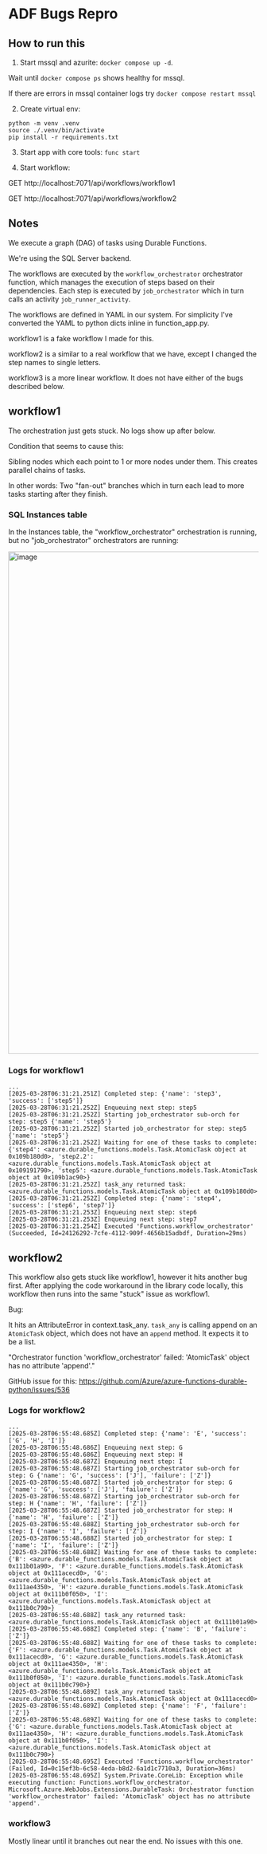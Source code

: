 # ADF Bugs Repro

## How to run this

1. Start mssql and azurite: `docker compose up -d`. 

Wait until `docker compose ps` shows healthy for mssql.

If there are errors in mssql container logs try `docker compose restart mssql`

2. Create virtual env:
```
python -m venv .venv
source ./.venv/bin/activate
pip install -r requirements.txt
```

3. Start app with core tools: `func start`

4. Start workflow:

GET http://localhost:7071/api/workflows/workflow1

GET http://localhost:7071/api/workflows/workflow2


## Notes

We execute a graph (DAG) of tasks using Durable Functions.

We're using the SQL Server backend.

The workflows are executed by the `workflow_orchestrator` orchestrator function, which manages the execution of steps based on their dependencies. Each step is executed by `job_orchestrator` which in turn calls an activity `job_runner_activity`.

The workflows are defined in YAML in our system. For simplicity I've converted the YAML to python dicts inline in function_app.py.

workflow1 is a fake workflow I made for this.

workflow2 is a similar to a real workflow that we have, except I changed the step names to single letters.

workflow3 is a more linear workflow. It does not have either of the bugs described below.

## workflow1

The orchestration just gets stuck. No logs show up after below.

Condition that seems to cause this:

Sibling nodes which each point to 1 or more nodes under them. This creates parallel chains of tasks.

In other words: Two "fan-out" branches which in turn each lead to more tasks starting after they finish.

### SQL Instances table
In the Instances table, the "workflow_orchestrator" orchestration is running, but no "job_orchestrator" orchestrators are running:

<img width="1008" alt="image" src="https://github.com/user-attachments/assets/32cd3559-4f70-4044-b311-b9bea57d2a09" />


### Logs for workflow1

```
...
[2025-03-28T06:31:21.251Z] Completed step: {'name': 'step3', 'success': ['step5']}
[2025-03-28T06:31:21.252Z] Enqueuing next step: step5
[2025-03-28T06:31:21.252Z] Starting job_orchestrator sub-orch for step: step5 {'name': 'step5'}
[2025-03-28T06:31:21.252Z] Started job_orchestrator for step: step5 {'name': 'step5'}
[2025-03-28T06:31:21.252Z] Waiting for one of these tasks to complete: {'step4': <azure.durable_functions.models.Task.AtomicTask object at 0x109b180d0>, 'step2.2': <azure.durable_functions.models.Task.AtomicTask object at 0x109191790>, 'step5': <azure.durable_functions.models.Task.AtomicTask object at 0x109b1ac90>}
[2025-03-28T06:31:21.252Z] task_any returned task: <azure.durable_functions.models.Task.AtomicTask object at 0x109b180d0>
[2025-03-28T06:31:21.252Z] Completed step: {'name': 'step4', 'success': ['step6', 'step7']}
[2025-03-28T06:31:21.253Z] Enqueuing next step: step6
[2025-03-28T06:31:21.253Z] Enqueuing next step: step7
[2025-03-28T06:31:21.254Z] Executed 'Functions.workflow_orchestrator' (Succeeded, Id=24126292-7cfe-4112-909f-4656b15adbdf, Duration=29ms)
```


## workflow2

This workflow also gets stuck like workflow1, however it hits another bug first. After applying the code workaround in the library code locally, this workflow then runs into the same "stuck" issue as workflow1.

Bug:

It hits an AttributeError in context.task_any. `task_any` is calling append on an `AtomicTask` object, which does not have an `append` method. It expects it to be a list.

"Orchestrator function 'workflow_orchestrator' failed: 'AtomicTask' object has no attribute 'append'."

GitHub issue for this: https://github.com/Azure/azure-functions-durable-python/issues/536


### Logs for workflow2

```
...
[2025-03-28T06:55:48.685Z] Completed step: {'name': 'E', 'success': ['G', 'H', 'I']}
[2025-03-28T06:55:48.686Z] Enqueuing next step: G
[2025-03-28T06:55:48.686Z] Enqueuing next step: H
[2025-03-28T06:55:48.687Z] Enqueuing next step: I
[2025-03-28T06:55:48.687Z] Starting job_orchestrator sub-orch for step: G {'name': 'G', 'success': ['J'], 'failure': ['Z']}
[2025-03-28T06:55:48.687Z] Started job_orchestrator for step: G {'name': 'G', 'success': ['J'], 'failure': ['Z']}
[2025-03-28T06:55:48.687Z] Starting job_orchestrator sub-orch for step: H {'name': 'H', 'failure': ['Z']}
[2025-03-28T06:55:48.687Z] Started job_orchestrator for step: H {'name': 'H', 'failure': ['Z']}
[2025-03-28T06:55:48.688Z] Starting job_orchestrator sub-orch for step: I {'name': 'I', 'failure': ['Z']}
[2025-03-28T06:55:48.688Z] Started job_orchestrator for step: I {'name': 'I', 'failure': ['Z']}
[2025-03-28T06:55:48.688Z] Waiting for one of these tasks to complete: {'B': <azure.durable_functions.models.Task.AtomicTask object at 0x111b01a90>, 'F': <azure.durable_functions.models.Task.AtomicTask object at 0x111acecd0>, 'G': <azure.durable_functions.models.Task.AtomicTask object at 0x111ae4350>, 'H': <azure.durable_functions.models.Task.AtomicTask object at 0x111b0f050>, 'I': <azure.durable_functions.models.Task.AtomicTask object at 0x111b0c790>}
[2025-03-28T06:55:48.688Z] task_any returned task: <azure.durable_functions.models.Task.AtomicTask object at 0x111b01a90>
[2025-03-28T06:55:48.688Z] Completed step: {'name': 'B', 'failure': ['Z']}
[2025-03-28T06:55:48.688Z] Waiting for one of these tasks to complete: {'F': <azure.durable_functions.models.Task.AtomicTask object at 0x111acecd0>, 'G': <azure.durable_functions.models.Task.AtomicTask object at 0x111ae4350>, 'H': <azure.durable_functions.models.Task.AtomicTask object at 0x111b0f050>, 'I': <azure.durable_functions.models.Task.AtomicTask object at 0x111b0c790>}
[2025-03-28T06:55:48.689Z] task_any returned task: <azure.durable_functions.models.Task.AtomicTask object at 0x111acecd0>
[2025-03-28T06:55:48.689Z] Completed step: {'name': 'F', 'failure': ['Z']}
[2025-03-28T06:55:48.689Z] Waiting for one of these tasks to complete: {'G': <azure.durable_functions.models.Task.AtomicTask object at 0x111ae4350>, 'H': <azure.durable_functions.models.Task.AtomicTask object at 0x111b0f050>, 'I': <azure.durable_functions.models.Task.AtomicTask object at 0x111b0c790>}
[2025-03-28T06:55:48.695Z] Executed 'Functions.workflow_orchestrator' (Failed, Id=0c15ef3b-6c58-4eda-b8d2-6a1d1c7710a3, Duration=36ms)
[2025-03-28T06:55:48.695Z] System.Private.CoreLib: Exception while executing function: Functions.workflow_orchestrator. Microsoft.Azure.WebJobs.Extensions.DurableTask: Orchestrator function 'workflow_orchestrator' failed: 'AtomicTask' object has no attribute 'append'.
```

### workflow3

Mostly linear until it branches out near the end. No issues with this one.
